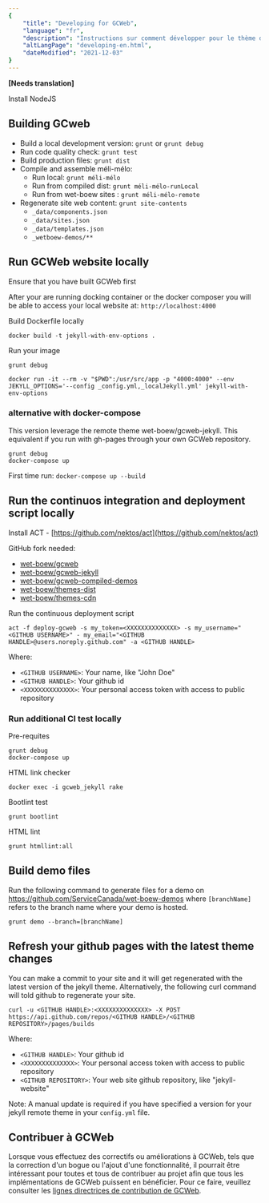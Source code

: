 ```yaml
---
{
	"title": "Developing for GCWeb",
	"language": "fr",
	"description": "Instructions sur comment développer pour le thème de Canada.ca.",
	"altLangPage": "developing-en.html",
	"dateModified": "2021-12-03"
}
---
```


__[Needs translation]__

Install NodeJS

## Building GCweb

* Build a local development version: `grunt` or `grunt debug`
* Run code quality check: `grunt test`
* Build production files: `grunt dist`
* Compile and assemble méli-mélo:
	* Run local: `grunt méli-mélo`
	* Run from compiled dist: `grunt méli-mélo-runLocal`
	* Run from wet-boew sites : `grunt méli-mélo-remote`
* Regenerate site web content: `grunt site-contents`
	* `_data/components.json`
	* `_data/sites.json`
	* `_data/templates.json`
	* `_wetboew-demos/**`

## Run GCWeb website locally

Ensure that you have built GCWeb first

After your are running docking container or the docker composer you will be able to access your local website at: `http://localhost:4000`

Build Dockerfile locally

```
docker build -t jekyll-with-env-options .
```

Run your image

```
grunt debug

docker run -it --rm -v "$PWD":/usr/src/app -p "4000:4000" --env JEKYLL_OPTIONS='--config _config.yml,_localJekyll.yml' jekyll-with-env-options
```

### alternative with docker-compose

This version leverage the remote theme wet-boew/gcweb-jekyll. This equivalent if you run with gh-pages through your own GCWeb repository.

```
grunt debug
docker-compose up
```

First time run: `docker-compose up --build`

## Run the continuos integration and deployment script locally

Install ACT - [https://github.com/nektos/act](https://github.com/nektos/act)

GitHub fork needed:

* [wet-boew/gcweb](https://github.com/wet-boew/gcweb)
* [wet-boew/gcweb-jekyll](https://github.com/wet-boew/gcweb-jekyll)
* [wet-boew/gcweb-compiled-demos](https://github.com/wet-boew/gcweb-compiled-demos)
* [wet-boew/themes-dist](https://github.com/wet-boew/themes-dist)
* [wet-boew/themes-cdn](https://github.com/wet-boew/themes-cdn)

Run the continuous deployment script

```
act -f deploy-gcweb -s my_token=<XXXXXXXXXXXXXX> -s my_username="<GITHUB USERNAME>" - my_email="<GITHUB HANDLE>@users.noreply.github.com" -a <GITHUB HANDLE>
```

Where:

* `<GITHUB USERNAME>`: Your name, like "John Doe"
* `<GITHUB HANDLE>`: Your github id
* `<XXXXXXXXXXXXXX>`: Your personal access token with access to public repository

### Run additional CI test locally

Pre-requites

```
grunt debug
docker-compose up

```

HTML link checker

```
docker exec -i gcweb_jekyll rake
```

Bootlint test

```
grunt bootlint
```

HTML lint

```
grunt htmllint:all
```

## Build demo files

Run the following command to generate files for a demo on https://github.com/ServiceCanada/wet-boew-demos where `[branchName]` refers to the branch name where your demo is hosted.

`grunt demo --branch=[branchName]`

## Refresh your github pages with the latest theme changes

You can make a commit to your site and it will get regenerated with the latest version of the jekyll theme. Alternatively, the following curl command will told github to regenerate your site.

```
curl -u <GITHUB HANDLE>:<XXXXXXXXXXXXXX> -X POST https://api.github.com/repos/<GITHUB HANDLE>/<GITHUB REPOSITORY>/pages/builds
```

Where:

* `<GITHUB HANDLE>`: Your github id
* `<XXXXXXXXXXXXXX>`: Your personal access token with access to public repository
* `<GITHUB REPOSITORY>`: Your web site github repository, like "jekyll-website"

Note: A manual update is required if you have specified a version for your jekyll remote theme in your `config.yml` file.

## Contribuer à GCWeb

Lorsque vous effectuez des correctifs ou améliorations à GCWeb, tels que la correction d'un bogue ou l'ajout d'une fonctionnalité, il pourrait être intéressant pour toutes et tous de contribuer au projet afin que tous les implémentations de GCWeb puissent en bénéficier. Pour ce faire, veuillez consulter les [lignes directrices de contribution de GCWeb](https://github.com/wet-boew/GCWeb/blob/master/CONTRIBUTING.md#comment-contribuer).

